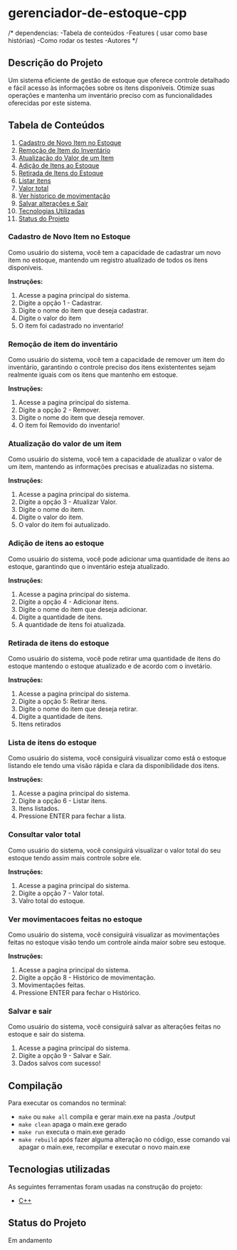 ﻿# gerenciador-de-estoque-cpp
/* dependencias:
-Tabela de conteúdos
-Features ( usar como base histórias)
-Como rodar os testes
-Autores
*/
## Descrição do Projeto
Um sistema eficiente de gestão de estoque que oferece controle detalhado e fácil acesso às informações sobre os itens disponíveis. Otimize suas operações e mantenha um inventário preciso com as funcionalidades oferecidas por este sistema.

## Tabela de Conteúdos
1. [Cadastro de Novo Item no Estoque](#cadastro-de-novo-item-no-estoque)
2. [Remoção de Item do Inventário](#remoção-de-item-do-inventário)
3. [Atualização do Valor de um Item](#atualização-do-valor-de-um-item)
4. [Adição de Itens ao Estoque](#adição-de-itens-ao-estoque)
5. [Retirada de Itens do Estoque](#retirada-de-itens-do-estoque)
6. [Listar itens](#lista-de-itens-do-estoque)
7. [Valor total](#consultar-valor-total)
8. [Ver historico de movimentação](#ver-movimentacoes-feitas-no-estoque)
9. [Salvar alterações e Sair](#salvar-e-sair)
10. [Tecnologias Utilizadas](#tecnologias-utilizadas)
11. [Status do Projeto](#status-do-projeto)

### Cadastro de Novo Item no Estoque
Como usuário do sistema, você tem a capacidade de cadastrar um novo item no estoque, mantendo um registro atualizado de todos os itens disponíveis.

**Instruções:**
1. Acesse a pagina principal do sistema.
2. Digite a opção 1 - Cadastrar.
3. Digite o nome do item que deseja cadastrar.
4. Digite o valor do item
5. O item foi cadastrado no inventario!

### Remoção de item do inventário
Como usuário do sistema, você tem a capacidade de remover um item do inventário, garantindo o controle preciso dos itens existententes sejam realmente iguais com os itens que mantenho em estoque.

**Instruções:**
1. Acesse a pagina principal do sistema.
2. Digite a opção  2 - Remover.
3. Digite o nome do item que deseja remover.
4. O item foi Removido do inventario!

### Atualização do valor de um item
Como usuário do sistema, você tem a capacidade de atualizar o valor de um item, mantendo as informações precisas e atualizadas no sistema.

**Instruções:**
1. Acesse a pagina principal do sistema.
2. Digite a opção 3 - Atualizar Valor.
3. Digite o nome do item.
4. Digite o valor do item.
5. O valor do item foi autualizado.


### Adição de itens ao estoque
Como usuário do sistema, você pode adicionar uma quantidade de itens ao estoque, garantindo que o inventário esteja atualizado.

**Instruções:**
1. Acesse a pagina principal do sistema.
2. Digite a opção 4 - Adicionar itens.
3. Digite o nome do item que deseja adicionar.
4. Digite a quantidade de itens.
5. A quantidade de itens foi atualizada.

### Retirada de itens do estoque
Como usuário do sistema, você pode retirar uma quantidade de itens do estoque mantendo o estoque atualizado e de acordo com o invetário.

**Instruções:**
1. Acesse a pagina principal do sistema.
2. Digite a opção 5: Retirar itens.
3. Digite o nome do item que deseja retirar.
4. Digite a quantidade de itens.
5. Itens retirados

### Lista de itens do estoque
Como usuário do sistema, você consiguirá visualizar como está o estoque listando ele tendo uma visão rápida e clara da disponibilidade dos itens.

**Instruções:**
1. Acesse a pagina principal do sistema.
2. Digite a opção  6 - Listar itens.
3. Itens listados.
4. Pressione ENTER para fechar a lista.

### Consultar valor total
Como usuário do sistema, você consiguirá visualizar o valor total do seu estoque tendo assim mais controle sobre ele.

**Instruções:**
1. Acesse a pagina principal do sistema.
2. Digite a opção  7 - Valor total.
3. Valro total do estoque.

### Ver movimentacoes feitas no estoque
Como usuário do sistema, você consiguirá visualizar as movimentações feitas no estoque visão tendo um controle ainda maior sobre seu estoque.

**Instruções:**
1. Acesse a pagina principal do sistema.
2. Digite a opção  8 - Histórico de movimentação.
3. Movimentações feitas.
4. Pressione ENTER para fechar o Histórico.

### Salvar e sair
Como usuário do sistema, você consiguirá salvar as alterações feitas no estoque e sair do sistema.

1. Acesse a pagina principal do sistema.
2. Digite a opção  9 - Salvar e Sair.
3. Dados salvos com sucesso!

## Compilação
Para executar os comandos no terminal:
- `make` ou `make all` compila e gerar main.exe na pasta ./output
- `make clean` apaga o main.exe gerado
- `make run` executa o main.exe gerado
- `make rebuild` após fazer alguma alteração no código, esse comando vai apagar o main.exe, recompilar e executar o novo main.exe

## Tecnologias utilizadas
As seguintes ferramentas foram usadas na construção do projeto:
- [C++](https://www.cplusplus.com/)

## Status do Projeto
Em andamento
